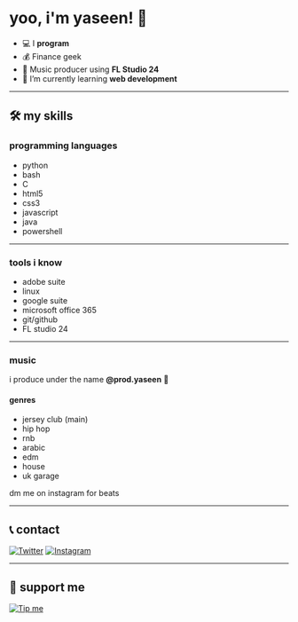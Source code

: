 #  yoo, i'm yaseen! 👋 

- 💻 I **program**
- 💰 Finance geek
- 🎵 Music producer using **FL Studio 24**
- 🌱 I’m currently learning **web development**

---

## 🛠️ my skills

### programming languages

- python
- bash
- C
- html5
- css3
- javascript
- java
- powershell

---

### tools i know

- adobe suite
- linux
- google suite
- microsoft office 365
- git/github
- FL studio 24

---

### music

i produce under the name **@prod.yaseen** 🎤 

#### genres

- jersey club (main)
- hip hop
- rnb
- arabic
- edm
- house
- uk garage

dm me on instagram for beats

---
 
 ## 📞 contact
 
[![Twitter](https://img.shields.io/badge/Twitter-1DA1F2?style=for-the-badge&logo=twitter&logoColor=white)](https://twitter.com/yoboogie_0)
 [![Instagram](https://img.shields.io/badge/Instagram-E4405F?style=for-the-badge&logo=instagram&logoColor=white)](https://instagram.com/yaseen.pharaoh)

 ---
 
 ## 💖 support me
 
 [![Tip me](https://img.shields.io/badge/Buy%20Me%20a%20Coffee-ffdd00?style=for-the-badge&logo=buy-me-a-coffee&logoColor=black)](https://buymeacoffee.com/yoboogie)
